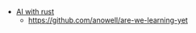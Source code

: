 - [AI with rust](https://www.arewelearningyet.com)
  - https://github.com/anowell/are-we-learning-yet